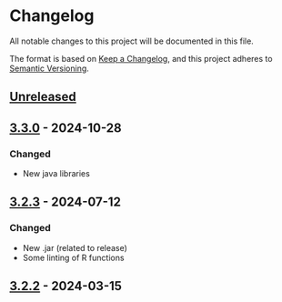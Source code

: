 # Changelog

All notable changes to this project will be documented in this file.

The format is based on [Keep a Changelog](https://keepachangelog.com/en/1.1.0/), and this project adheres to [Semantic Versioning](https://semver.org/spec/v2.0.0.html).

## [Unreleased]

## [3.3.0] - 2024-10-28

### Changed

-   New java libraries

## [3.2.3] - 2024-07-12

### Changed

-   New .jar (related to release)
-   Some linting of R functions

## [3.2.2] - 2024-03-15


[Unreleased]: https://github.com/rjdverse/rjd3x13/compare/v3.3.0...HEAD
[3.3.0]: https://github.com/rjdverse/rjd3x13/releases/tag/v3.2.3...v3.3.0
[3.2.3]: https://github.com/rjdverse/rjd3x13/releases/tag/v3.2.2...v3.2.3
[3.2.2]: https://github.com/rjdverse/rjd3x13/releases/tag/v3.2.2
